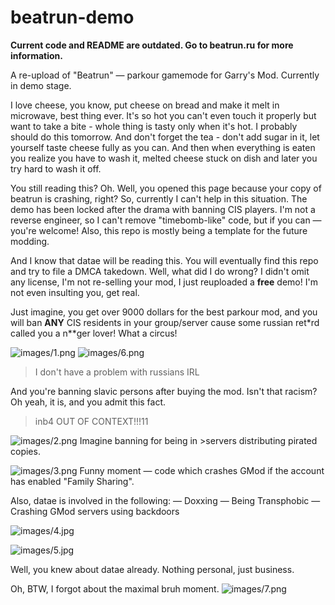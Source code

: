 # beatrun-demo

**Current code and README are outdated. Go to beatrun.ru for more information.**



A re-upload of "Beatrun" — parkour gamemode for Garry's Mod. Currently in demo stage.

I love cheese, you know, put cheese on bread and make it melt in microwave, best thing ever. It's so hot you can't even touch it properly but want to take a bite - whole thing is tasty only when it's hot. I probably should do this tomorrow. And don't forget the tea - don't add sugar in it, let yourself taste cheese fully as you can. And then when everything is eaten you realize you have to wash it, melted cheese stuck on dish and later you try hard to wash it off.

You still reading this? Oh.
Well, you opened this page because your copy of beatrun is crashing, right? So, currently I can't help in this situation. The demo has been locked after the drama with banning CIS players. I'm not a reverse engineer, so I can't remove "timebomb-like" code, but if you can — you're welcome! Also, this repo is mostly being a template for the future modding. 

And I know that datae will be reading this. You will eventually find this repo and try to file a DMCA takedown. Well, what did I do wrong? I didn't omit any license, I'm not re-selling your mod, I just reuploaded a **free** demo! I'm not even insulting you, get real.

Just imagine, you get over 9000 dollars for the best parkour mod, and you will ban **ANY** CIS residents in your group/server cause some russian ret*rd called you a n**ger lover! What a circus! 

 ![images/1.png](images/1.png)  ![images/6.png](images/6.png)
> I don't have a problem with russians IRL

And you're banning slavic persons after buying the mod. Isn't that racism? Oh yeah, it is, and you admit this fact.

>inb4 OUT OF CONTEXT!!!11



 ![images/2.png](images/2.png) 
Imagine banning for being in >servers distributing pirated copies.


 ![images/3.png](images/3.png) 
Funny moment — code which crashes GMod if the account has enabled "Family Sharing".

Also, datae is involved in the following:
— Doxxing
— Being Transphobic
— Crashing GMod servers using backdoors

 ![images/4.jpg](images/4.jpg) 

 ![images/5.jpg](images/5.jpg) 


Well, you knew about datae already. Nothing personal, just business.

Oh, BTW, I forgot about the maximal bruh moment.
 ![images/7.png](images/7.png) 
